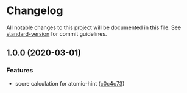 # Changelog

All notable changes to this project will be documented in this file. See [standard-version](https://github.com/conventional-changelog/standard-version) for commit guidelines.

## 1.0.0 (2020-03-01)


### Features

* score calculation for atomic-hint ([c0c4c73](https://github.com/alesvojta/atomic-hint/commit/c0c4c735048b8707dabd14e169e7632a2483fc02))
